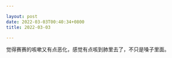 ```yaml
---

layout: post
date: 2022-03-03T00:40:34+0800
title: 2022-03-03

---
```


觉得赛赛的咳嗽又有点恶化，感觉有点咳到肺里去了，不只是嗓子里面。
